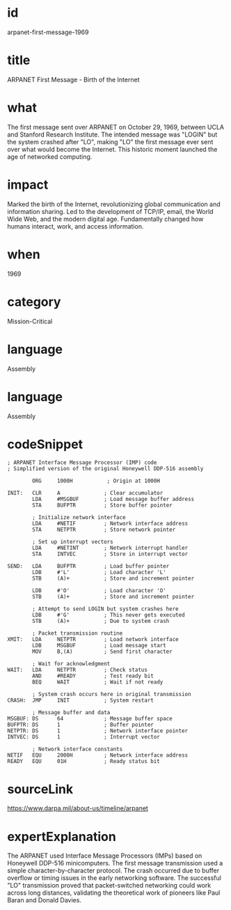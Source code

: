# id
arpanet-first-message-1969

# title
ARPANET First Message - Birth of the Internet

# what
The first message sent over ARPANET on October 29, 1969, between UCLA and Stanford Research Institute. The intended message was "LOGIN" but the system crashed after "LO", making "LO" the first message ever sent over what would become the Internet. This historic moment launched the age of networked computing.

# impact
Marked the birth of the Internet, revolutionizing global communication and information sharing. Led to the development of TCP/IP, email, the World Wide Web, and the modern digital age. Fundamentally changed how humans interact, work, and access information.

# when
1969

# category
Mission-Critical

# language
Assembly

# language
Assembly

# codeSnippet
```assembly
; ARPANET Interface Message Processor (IMP) code
; Simplified version of the original Honeywell DDP-516 assembly

        ORG     1000H           ; Origin at 1000H
        
INIT:   CLR     A              ; Clear accumulator
        LDA     #MSGBUF        ; Load message buffer address
        STA     BUFPTR         ; Store buffer pointer
        
        ; Initialize network interface
        LDA     #NETIF         ; Network interface address
        STA     NETPTR         ; Store network pointer
        
        ; Set up interrupt vectors
        LDA     #NETINT        ; Network interrupt handler
        STA     INTVEC         ; Store in interrupt vector
        
SEND:   LDA     BUFPTR         ; Load buffer pointer
        LDB     #'L'           ; Load character 'L'
        STB     (A)+           ; Store and increment pointer
        
        LDB     #'O'           ; Load character 'O'
        STB     (A)+           ; Store and increment pointer
        
        ; Attempt to send LOGIN but system crashes here
        LDB     #'G'           ; This never gets executed
        STB     (A)+           ; Due to system crash
        
        ; Packet transmission routine
XMIT:   LDA     NETPTR         ; Load network interface
        LDB     MSGBUF         ; Load message start
        MOV     B,(A)          ; Send first character
        
        ; Wait for acknowledgment
WAIT:   LDA     NETPTR         ; Check status
        AND     #READY         ; Test ready bit
        BEQ     WAIT           ; Wait if not ready
        
        ; System crash occurs here in original transmission
CRASH:  JMP     INIT           ; System restart
        
        ; Message buffer and data
MSGBUF: DS      64             ; Message buffer space
BUFPTR: DS      1              ; Buffer pointer
NETPTR: DS      1              ; Network interface pointer
INTVEC: DS      1              ; Interrupt vector
        
        ; Network interface constants
NETIF   EQU     2000H          ; Network interface address
READY   EQU     01H            ; Ready status bit
```

# sourceLink
https://www.darpa.mil/about-us/timeline/arpanet

# expertExplanation
The ARPANET used Interface Message Processors (IMPs) based on Honeywell DDP-516 minicomputers. The first message transmission used a simple character-by-character protocol. The crash occurred due to buffer overflow or timing issues in the early networking software. The successful "LO" transmission proved that packet-switched networking could work across long distances, validating the theoretical work of pioneers like Paul Baran and Donald Davies.
